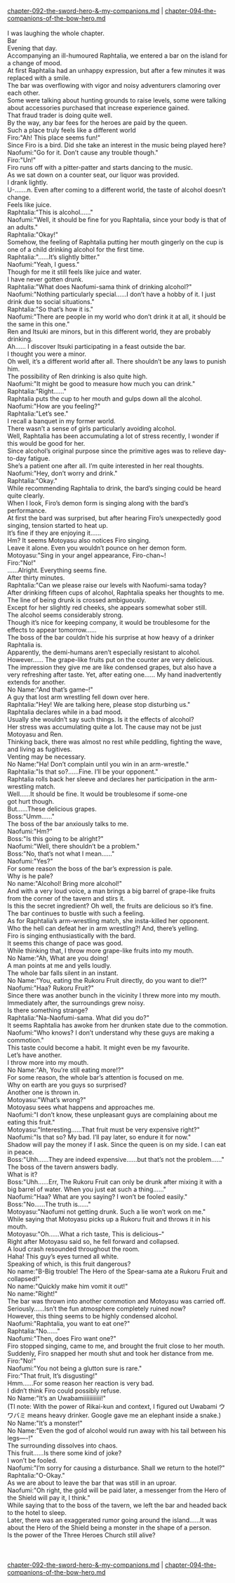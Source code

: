 [chapter-092-the-sword-hero-&amp;-my-companions.md](./chapter-092-the-sword-hero-&amp;-my-companions.md) | [chapter-094-the-companions-of-the-bow-hero.md](./chapter-094-the-companions-of-the-bow-hero.md) <br/>
<br/>
I was laughing the whole chapter.<br/>
Bar<br/>
Evening that day.<br/>
Accompanying an ill-humoured Raphtalia, we entered a bar on the island for a change of mood.<br/>
At first Raphtalia had an unhappy expression, but after a few minutes it was replaced with a smile.<br/>
The bar was overflowing with vigor and noisy adventurers clamoring over each other.<br/>
Some were talking about hunting grounds to raise levels, some were talking about accessories purchased that increase experience gained.<br/>
That fraud trader is doing quite well.<br/>
By the way, any bar fees for the heroes are paid by the queen.<br/>
Such a place truly feels like a different world<br/>
Firo:"Ah! This place seems fun!"<br/>
Since Firo is a bird. Did she take an interest in the music being played here?<br/>
Naofumi:"Go for it. Don’t cause any trouble though."<br/>
Firo:"Un!"<br/>
Firo runs off with a pitter-patter and starts dancing to the music.<br/>
As we sat down on a counter seat, our liquor was provided.<br/>
I drank lightly.<br/>
U-…….n. Even after coming to a different world, the taste of alcohol doesn’t change.<br/>
Feels like juice.<br/>
Raphtalia:"This is alcohol……"<br/>
Naofumi:"Well, it should be fine for you Raphtalia, since your body is that of an adults."<br/>
Raphtalia:"Okay!"<br/>
Somehow, the feeling of Raphtalia putting her mouth gingerly on the cup is one of a child drinking alcohol for the first time.<br/>
Raphtalia:"……It’s slightly bitter."<br/>
Naofumi:"Yeah, I guess."<br/>
Though for me it still feels like juice and water.<br/>
I have never gotten drunk.<br/>
Raphtalia:"What does Naofumi-sama think of drinking alcohol?"<br/>
Naofumi:"Nothing particularly special……I don’t have a hobby of it. I just drink due to social situations."<br/>
Raphtalia:"So that’s how it is."<br/>
Naofumi:"There are people in my world who don’t drink it at all, it should be the same in this one."<br/>
Ren and Itsuki are minors, but in this different world, they are probably drinking.<br/>
Ah…… I discover Itsuki participating in a feast outside the bar.<br/>
I thought you were a minor.<br/>
Oh well, it’s a different world after all. There shouldn’t be any laws to punish him.<br/>
The possibility of Ren drinking is also quite high.<br/>
Naofumi:"It might be good to measure how much you can drink."<br/>
Raphtalia:"Right……"<br/>
Raphtalia puts the cup to her mouth and gulps down all the alcohol.<br/>
Naofumi:"How are you feeling?"<br/>
Raphtalia:"Let’s see."<br/>
I recall a banquet in my former world.<br/>
There wasn’t a sense of girls particularly avoiding alcohol.<br/>
Well, Raphtalia has been accumulating a lot of stress recently, I wonder if this would be good for her.<br/>
Since alcohol’s original purpose since the primitive ages was to relieve day-to-day fatigue.<br/>
She’s a patient one after all. I’m quite interested in her real thoughts.<br/>
Naofumi:"Hey, don’t worry and drink."<br/>
Raphtalia:"Okay."<br/>
While recommending Raphtalia to drink, the bard’s singing could be heard quite clearly.<br/>
When I look, Firo’s demon form is singing along with the bard’s performance.<br/>
At first the bard was surprised, but after hearing Firo’s unexpectedly good singing, tension started to heat up.<br/>
It’s fine if they are enjoying it……<br/>
Hm? It seems Motoyasu also notices Firo singing.<br/>
Leave it alone. Even you wouldn’t pounce on her demon form.<br/>
Motoyasu:"Sing in your angel appearance, Firo-chan~!<br/>
Firo:"No!"<br/>
……Alright. Everything seems fine.<br/>
After thirty minutes.<br/>
Raphtalia:"Can we please raise our levels with Naofumi-sama today?<br/>
After drinking fifteen cups of alcohol, Raphtalia speaks her thoughts to me.<br/>
The line of being drunk is crossed ambiguously.<br/>
Except for her slightly red cheeks, she appears somewhat sober still.<br/>
The alcohol seems considerably strong.<br/>
Though it’s nice for keeping company, it would be troublesome for the effects to appear tomorrow……<br/>
The boss of the bar couldn’t hide his surprise at how heavy of a drinker Raphtalia is.<br/>
Apparently, the demi-humans aren’t especially resistant to alcohol.<br/>
However…… The grape-like fruits put on the counter are very delicious.<br/>
The impression they give me are like condensed grapes, but also have a very refreshing after taste. Yet, after eating one…… My hand inadvertently extends for another.<br/>
No Name:"And that’s game–!"<br/>
A guy that lost arm wrestling fell down over here.<br/>
Raphtalia:"Hey! We are talking here, please stop disturbing us."<br/>
Raphtalia declares while in a bad mood.<br/>
Usually she wouldn’t say such things. Is it the effects of alcohol?<br/>
Her stress was accumulating quite a lot. The cause may not be just Motoyasu and Ren.<br/>
Thinking back, there was almost no rest while peddling, fighting the wave, and living as fugitives.<br/>
Venting may be necessary.<br/>
No Name:"Ha! Don’t complain until you win in an arm-wrestle."<br/>
Raphtalia:"Is that so?……Fine. I’ll be your opponent."<br/>
Raphtalia rolls back her sleeve and declares her participation in the arm-wrestling match.<br/>
Well……It should be fine. It would be troublesome if some-one got hurt though.<br/>
But……These delicious grapes.<br/>
Boss:"Umm……"<br/>
The boss of the bar anxiously talks to me.<br/>
Naofumi:"Hm?"<br/>
Boss:"Is this going to be alright?"<br/>
Naofumi:"Well, there shouldn’t be a problem."<br/>
Boss:"No, that’s not what I mean……"<br/>
Naofumi:"Yes?"<br/>
For some reason the boss of the bar’s expression is pale.<br/>
Why is he pale?<br/>
No name:"Alcohol! Bring more alcohol!"<br/>
And with a very loud voice, a man brings a big barrel of grape-like fruits from the corner of the tavern and stirs it.<br/>
Is this the secret ingredient? Oh well, the fruits are delicious so it’s fine.<br/>
The bar continues to bustle with such a feeling.<br/>
As for Raphtalia’s arm-wrestling match, she insta-killed her opponent.<br/>
Who the hell can defeat her in arm wrestling?! And, there’s yelling.<br/>
Firo is singing enthusiastically with the bard.<br/>
It seems this change of pace was good.<br/>
While thinking that, I throw more grape-like fruits into my mouth.<br/>
No Name:"Ah, What are you doing!<br/>
A man points at me and yells loudly.<br/>
The whole bar falls silent in an instant.<br/>
No Name:"You, eating the Rukoru Fruit directly, do you want to die!?"<br/>
Naofumi:"Haa? Rukoru Fruit?"<br/>
Since there was another bunch in the vicinity I threw more into my mouth.<br/>
Immediately after, the surroundings grew noisy.<br/>
Is there something strange?<br/>
Raphtalia:"Na-Naofumi-sama. What did you do?"<br/>
It seems Raphtalia has awoke from her drunken state due to the commotion.<br/>
Naofumi:"Who knows? I don’t understand why these guys are making a commotion."<br/>
This taste could become a habit. It might even be my favourite.<br/>
Let’s have another.<br/>
I throw more into my mouth.<br/>
No Name:"Ah, You’re still eating more!?"<br/>
For some reason, the whole bar’s attention is focused on me.<br/>
Why on earth are you guys so surprised?<br/>
Another one is thrown in.<br/>
Motoyasu:"What’s wrong?"<br/>
Motoyasu sees what happens and approaches me.<br/>
Naofumi:"I don’t know, these unpleasant guys are complaining about me eating this fruit."<br/>
Motoyasu:"Interesting……That fruit must be very expensive right?"<br/>
Naofumi:"Is that so? My bad. I’ll pay later, so endure it for now."<br/>
Shadow will pay the money if I ask. Since the queen is on my side. I can eat in peace.<br/>
Boss:"Uhh……They are indeed expensive……but that’s not the problem……"<br/>
The boss of the tavern answers badly.<br/>
What is it?<br/>
Boss:"Uhh……Err, The Rukoru Fruit can only be drunk after mixing it with a big barrel of water. When you just eat such a thing……"<br/>
Naofumi:"Haa? What are you saying? I won’t be fooled easily."<br/>
Boss:"No……The truth is……"<br/>
Motoyasu:"Naofumi not getting drunk. Such a lie won’t work on me."<br/>
While saying that Motoyasu picks up a Rukoru fruit and throws it in his mouth.<br/>
Motoyasu:"Oh……What a rich taste, This is delicious–"<br/>
Right after Motoyasu said so, he fell forward and collapsed.<br/>
A loud crash resounded throughout the room.<br/>
Haha! This guy’s eyes turned all white.<br/>
Speaking of which, is this fruit dangerous?<br/>
No name:"B-Big trouble! The Hero of the Spear-sama ate a Rukoru Fruit and collapsed!"<br/>
No name:"Quickly make him vomit it out!"<br/>
No name:"Right!"<br/>
The bar was thrown into another commotion and Motoyasu was carried off.<br/>
Seriously……Isn’t the fun atmosphere completely ruined now?<br/>
However, this thing seems to be highly condensed alcohol.<br/>
Naofumi:"Raphtalia, you want to eat one?"<br/>
Raphtalia:"No……"<br/>
Naofumi:"Then, does Firo want one?"<br/>
Firo stopped singing, came to me, and brought the fruit close to her mouth.<br/>
Suddenly, Firo snapped her mouth shut and took her distance from me.<br/>
Firo:"No!"<br/>
Naofumi:"You not being a glutton sure is rare."<br/>
Firo:"That fruit, It’s disgusting!"<br/>
Hmm……For some reason her reaction is very bad.<br/>
I didn’t think Firo could possibly refuse.<br/>
No Name:"It’s an Uwabamiiiiiiiiiiii!"<br/>
(Tl note: With the power of Rikai-kun and context, I figured out Uwabami ウワバミ means heavy drinker. Google gave me an elephant inside a snake.)<br/>
No Name:"It’s a monster!"<br/>
No Name:"Even the god of alcohol would run away with his tail between his legs—-!"<br/>
The surrounding dissolves into chaos.<br/>
This fruit……Is there some kind of joke?<br/>
I won’t be fooled.<br/>
Naofumi:"I’m sorry for causing a disturbance. Shall we return to the hotel?"<br/>
Raphtalia:"O-Okay."<br/>
As we are about to leave the bar that was still in an uproar.<br/>
Naofumi:"Oh right, the gold will be paid later, a messenger from the Hero of the Shield will pay it, I think."<br/>
While saying that to the boss of the tavern, we left the bar and headed back to the hotel to sleep.<br/>
Later, there was an exaggerated rumor going around the island……It was about the Hero of the Shield being a monster in the shape of a person.<br/>
Is the power of the Three Heroes Church still alive?<br/>
<br/>
<br/>
<br/>
[chapter-092-the-sword-hero-&amp;-my-companions.md](./chapter-092-the-sword-hero-&amp;-my-companions.md) | [chapter-094-the-companions-of-the-bow-hero.md](./chapter-094-the-companions-of-the-bow-hero.md) <br/>

